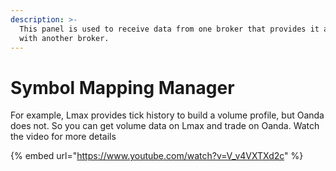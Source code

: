 ```yaml
---
description: >-
  This panel is used to receive data from one broker that provides it and trade
  with another broker.
---
```


# Symbol Mapping Manager

For example, Lmax provides tick history to build a volume profile, but Oanda does not. So you can get volume data on Lmax and trade on Oanda. Watch the video for more details

{% embed url="https://www.youtube.com/watch?v=V_v4VXTXd2c" %}

